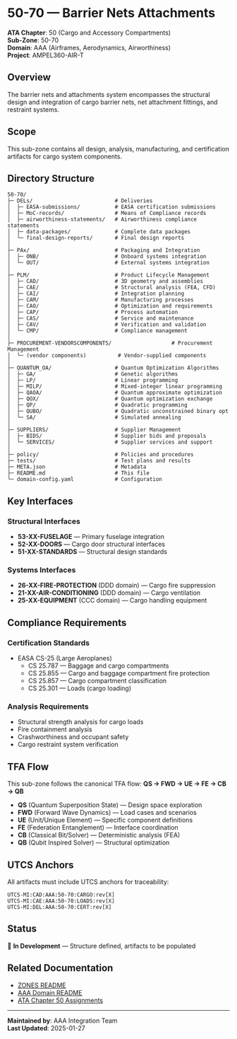 # 50-70 — Barrier Nets Attachments

**ATA Chapter**: 50 (Cargo and Accessory Compartments)  
**Sub-Zone**: 50-70  
**Domain**: AAA (Airframes, Aerodynamics, Airworthiness)  
**Project**: AMPEL360-AIR-T

## Overview

The barrier nets and attachments system encompasses the structural design and integration of cargo barrier nets, net attachment fittings, and restraint systems.

## Scope

This sub-zone contains all design, analysis, manufacturing, and certification artifacts for cargo system components.

## Directory Structure

```
50-70/
├─ DELs/                          # Deliveries
│  ├─ EASA-submissions/           # EASA certification submissions
│  ├─ MoC-records/                # Means of Compliance records
│  ├─ airworthiness-statements/   # Airworthiness compliance statements
│  ├─ data-packages/              # Complete data packages
│  └─ final-design-reports/       # Final design reports
│
├─ PAx/                           # Packaging and Integration
│  ├─ ONB/                        # Onboard systems integration
│  └─ OUT/                        # External systems integration
│
├─ PLM/                           # Product Lifecycle Management
│  ├─ CAD/                        # 3D geometry and assemblies
│  ├─ CAE/                        # Structural analysis (FEA, CFD)
│  ├─ CAI/                        # Integration planning
│  ├─ CAM/                        # Manufacturing processes
│  ├─ CAO/                        # Optimization and requirements
│  ├─ CAP/                        # Process automation
│  ├─ CAS/                        # Service and maintenance
│  ├─ CAV/                        # Verification and validation
│  └─ CMP/                        # Compliance management
│
├─ PROCUREMENT-VENDORSCOMPONENTS/                   # Procurement Management
│  └─ (vendor components)          # Vendor-supplied components
│
├─ QUANTUM_OA/                    # Quantum Optimization Algorithms
│  ├─ GA/                         # Genetic algorithms
│  ├─ LP/                         # Linear programming
│  ├─ MILP/                       # Mixed-integer linear programming
│  ├─ QAOA/                       # Quantum approximate optimization
│  ├─ QOX/                        # Quantum optimization exchange
│  ├─ QP/                         # Quadratic programming
│  ├─ QUBO/                       # Quadratic unconstrained binary opt
│  └─ SA/                         # Simulated annealing
│
├─ SUPPLIERS/                     # Supplier Management
│  ├─ BIDS/                       # Supplier bids and proposals
│  └─ SERVICES/                   # Supplier services and support
│
├─ policy/                        # Policies and procedures
├─ tests/                         # Test plans and results
├─ META.json                      # Metadata
├─ README.md                      # This file
└─ domain-config.yaml             # Configuration
```

## Key Interfaces

### Structural Interfaces
- **53-XX-FUSELAGE** — Primary fuselage integration
- **52-XX-DOORS** — Cargo door structural interfaces
- **51-XX-STANDARDS** — Structural design standards

### Systems Interfaces
- **26-XX-FIRE-PROTECTION** (DDD domain) — Cargo fire suppression
- **21-XX-AIR-CONDITIONING** (DDD domain) — Cargo ventilation
- **25-XX-EQUIPMENT** (CCC domain) — Cargo handling equipment

## Compliance Requirements

### Certification Standards
- EASA CS-25 (Large Aeroplanes)
  - CS 25.787 — Baggage and cargo compartments
  - CS 25.855 — Cargo and baggage compartment fire protection
  - CS 25.857 — Cargo compartment classification
  - CS 25.301 — Loads (cargo loading)

### Analysis Requirements
- Structural strength analysis for cargo loads
- Fire containment analysis
- Crashworthiness and occupant safety
- Cargo restraint system verification

## TFA Flow

This sub-zone follows the canonical TFA flow:
**QS → FWD → UE → FE → CB → QB**

- **QS** (Quantum Superposition State) — Design space exploration
- **FWD** (Forward Wave Dynamics) — Load cases and scenarios
- **UE** (Unit/Unique Element) — Specific component definitions
- **FE** (Federation Entanglement) — Interface coordination
- **CB** (Classical Bit/Solver) — Deterministic analysis (FEA)
- **QB** (Qubit Inspired Solver) — Structural optimization

## UTCS Anchors

All artifacts must include UTCS anchors for traceability:
```
UTCS-MI:CAD:AAA:50-70:CARGO:rev[X]
UTCS-MI:CAE:AAA:50-70:LOADS:rev[X]
UTCS-MI:DEL:AAA:50-70:CERT:rev[X]
```

## Status

🚧 **In Development** — Structure defined, artifacts to be populated

## Related Documentation

- [ZONES README](../README.md)
- [AAA Domain README](../../README.md)
- [ATA Chapter 50 Assignments](../../../../../1-DIMENSIONS/CANONICAL-TAXONOMY/ata-chapters.csv)

---

**Maintained by**: AAA Integration Team  
**Last Updated**: 2025-01-27
